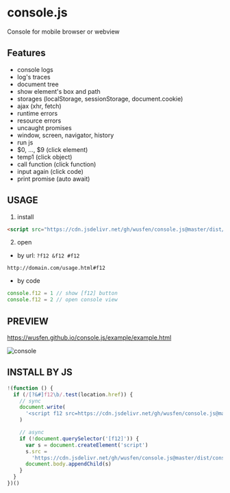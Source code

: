 # console.js

Console for mobile browser or webview

## Features

- console logs
- log's traces
- document tree
- show element's box and path
- storages (localStorage, sessionStorage, document.cookie)
- ajax (xhr, fetch)
- runtime errors
- resource errors
- uncaught promises
- window, screen, navigator, history
- run js
- $0, ..., $9 (click element)
- temp1 (click object)
- call function (click function)
- input again (click code)
- print promise (auto await)

## USAGE

1. install

```html
<script src="https://cdn.jsdelivr.net/gh/wusfen/console.js@master/dist/console.js"></script>
```

2. open

- by url: `?f12 &f12 #f12`

```
http://domain.com/usage.html#f12
```

- by code

```javascript
console.f12 = 1 // show [f12] button
console.f12 = 2 // open console view
```

## PREVIEW

https://wusfen.github.io/console.js/example/example.html

![console](https://cdn.jsdelivr.net/gh/wusfen/console.js@master/example/console.js.png)

## INSTALL BY JS

```javascript
!(function () {
  if (/[?&#]f12\b/.test(location.href)) {
    // sync
    document.write(
      '<script f12 src=https://cdn.jsdelivr.net/gh/wusfen/console.js@master/dist/console.js></script>'
    )

    // async
    if (!document.querySelector('[f12]')) {
      var s = document.createElement('script')
      s.src =
        'https://cdn.jsdelivr.net/gh/wusfen/console.js@master/dist/console.js'
      document.body.appendChild(s)
    }
  }
})()
```

<!-- https://purge.jsdelivr.net/gh/wusfen/console.js@master/dist/console.js -->
